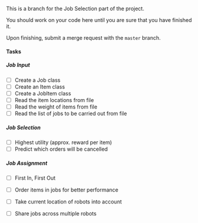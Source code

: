 This is a branch for the Job Selection part of the project.

You should work on your code here until you are sure that you have finished it.

Upon finishing, submit a merge request with the <code>master</code> branch.

#### Tasks

##### Job Input
- [ ] Create a Job class
- [ ] Create an Item class
- [ ] Create a JobItem class
- [ ] Read the item locations from file
- [ ] Read the weight of items from file
- [ ] Read the list of jobs to be carried out from file

##### Job Selection
- [ ] Highest utility (approx. reward per item)
- [ ] Predict which orders will be cancelled

##### Job Assignment
- [ ] First In, First Out
- [ ] Order items in jobs for better performance
- [ ] Take current location of robots into account
- [ ] Share jobs across multiple robots

